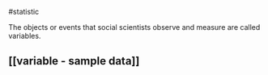 #statistic 

The objects or events that social scientists observe and measure are called variables.

## [[variable - sample data]]


